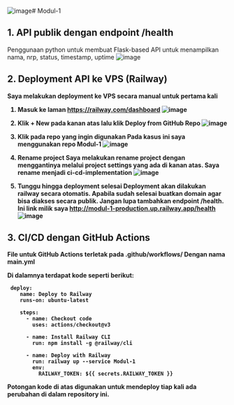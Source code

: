 ![image](https://github.com/user-attachments/assets/f2167ffa-b892-4ec8-b763-ce2667afa6e0)# Modul-1
## 1. API publik dengan endpoint /health
Penggunaan python untuk membuat Flask-based API untuk menampilkan nama, nrp, status, timestamp, uptime 
![image](https://github.com/user-attachments/assets/d6337285-aeb8-486f-9539-a0a997d5ead9)

## 2. Deployment API ke VPS (Railway)
<b>Saya melakukan deployment ke VPS secara manual untuk pertama kali<b>
1. Masuk ke laman https://railway.com/dashboard
   ![image](https://github.com/user-attachments/assets/e6d182ab-351b-410e-863a-4a60456fac79)

2. Klik + New pada kanan atas lalu klik Deploy from GitHub Repo
   ![image](https://github.com/user-attachments/assets/2f067eb0-9490-40f1-8e9a-a5f679d72cba)

3. Klik pada repo yang ingin digunakan
   Pada kasus ini saya menggunakan repo Modul-1
   ![image](https://github.com/user-attachments/assets/a2ceac0e-45ce-4eae-9d4d-74fabf93334c)
   
5. Rename project
   Saya melakukan rename project dengan menggantinya melalui project settings yang ada di kanan atas. Saya rename menjadi ci-cd-implementation
   ![image](https://github.com/user-attachments/assets/d8db9845-63ca-41a7-9798-b70e1e059168)

6. Tunggu hingga deployment selesai
   Deployment akan dilakukan railway secara otomatis. Apabila sudah selesai buatkan domain agar bisa diakses secara publik. Jangan lupa tambahkan endpoint /health. <br>Ini link milik saya http://modul-1-production.up.railway.app/health
   ![image](https://github.com/user-attachments/assets/8420368f-f583-4b07-b017-a07bfebb1bbe)

## 3. CI/CD dengan GitHub Actions
File untuk GitHub Actions terletak pada .github/workflows/
Dengan nama main.yml

Di dalamnya terdapat kode seperti berikut:
```
 deploy:
    name: Deploy to Railway
    runs-on: ubuntu-latest

    steps:
      - name: Checkout code
        uses: actions/checkout@v3

      - name: Install Railway CLI
        run: npm install -g @railway/cli

      - name: Deploy with Railway
        run: railway up --service Modul-1
        env:
          RAILWAY_TOKEN: ${{ secrets.RAILWAY_TOKEN }}
```
Potongan kode di atas digunakan untuk mendeploy tiap kali ada perubahan di dalam repository ini.
